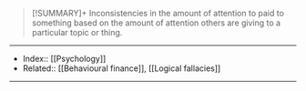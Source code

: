 > [!SUMMARY]+
> Inconsistencies in the amount of attention to paid to something based on the amount of attention others are giving to a particular topic or thing.



---
- Index:: [[Psychology]] 
- Related:: [[Behavioural finance]], [[Logical fallacies]]
---